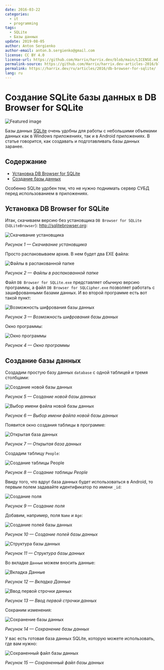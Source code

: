 ```yaml
---
date: 2016-03-22
categories:
  - it
  - programming
tags:
  - SQLite
  - Базы данных
update: 2019-08-05
author: Anton Sergienko
author-email: anton.b.sergienko@gmail.com
license: CC BY 4.0
license-url: https://github.com/Harrix/harrix.dev/blob/main/LICENSE.md
permalink-source: https://github.com/Harrix/harrix.dev-articles-2016/blob/main/db-browser-for-sqlite/db-browser-for-sqlite.md
permalink: https://harrix.dev/ru/articles/2016/db-browser-for-sqlite/
lang: ru
---
```


# Создание SQLite базы данных в DB Browser for SQLite

![Featured image](featured-image.svg)

Базы данных [SQLite](https://ru.wikipedia.org/wiki/SQLite) очень удобны для работы с небольшими объемами данных как в Windows приложениях, так и в Android приложениях. В статье говорится, как создавать и подготавливать базы данных заранее.

## Содержание

- [Установка DB Browser for SQLite](#установка-db-browser-for-sqlite)
- [Создание базы данных](#создание-базы-данных)

Особенно SQLite удобен тем, что не нужно поднимать сервер СУБД перед использованием в приложениях.

## Установка DB Browser for SQLite

Итак, скачиваем версию без установщика `DB Browser for SQLite` (`SQLiteBrowser`): <http://sqlitebrowser.org>:

![Скачивание установщика](img/download.png)

_Рисунок 1 — Скачивание установщика_

Просто распаковываем архив. В нем будет два EXE файла:

![Файлы в распакованной папке](img/app_01.png)

_Рисунок 2 — Файлы в распакованной папке_

Файл `DB Browser for SQLite.exe` представляет обычную версию программы, а файл `DB Browser for SQLCipher.exe` позволяет работать с зашифрованными базами данных. И во второй программе есть вот такой пункт:

![Возможность шифрования базы данных](img/sqlcipher.png)

_Рисунок 3 — Возможность шифрования базы данных_

Окно программы:

![Окно программы](img/app_02.png)

_Рисунок 4 — Окно программы_

## Создание базы данных

Создадим простую базу данных `database` с одной таблицей и тремя столбцами:

![Создание новой базы данных](img/database_01.png)

_Рисунок 5 — Создание новой базы данных_

![Выбор имени файла новой базы данных](img/database_02.png)

_Рисунок 6 — Выбор имени файла новой базы данных_

Появится окно создания таблицы в программе:

![Открытая база данных](img/database_03.png)

_Рисунок 7 — Открытая база данных_

Создадим таблицу `People`:

![Создание таблицы People](img/database_04.png)

_Рисунок 8 — Создание таблицы People_

Ввиду того, что вдруг база данных будет использоваться в Android, то первым полем задавайте идентификатор по имени `_id`:

![Создание поля](img/database_05.png)

_Рисунок 9 — Создание поля_

Добавим, например, поля `Name` и `Age`:

![Создание полей базы данных](img/database_06.png)

_Рисунок 10 — Создание полей базы данных_

![Структура базы данных](img/database_07.png)

_Рисунок 11 — Структура базы данных_

Во вкладке `Данные` можем вносить данные:

![Вкладка Данные](img/database_08.png)

_Рисунок 12 — Вкладка Данные_

![Ввод первой строчки данных](img/database_09.png)

_Рисунок 13 — Ввод первой строчки данных_

Сохраним изменения:

![Сохранение базы данных](img/database_10.png)

_Рисунок 14 — Сохранение базы данных_

У вас есть готовая база данных SQLite, которую можете использовать, где вам нужно:

![Сохраненный файл базы данных](img/database_11.png)

_Рисунок 15 — Сохраненный файл базы данных_
